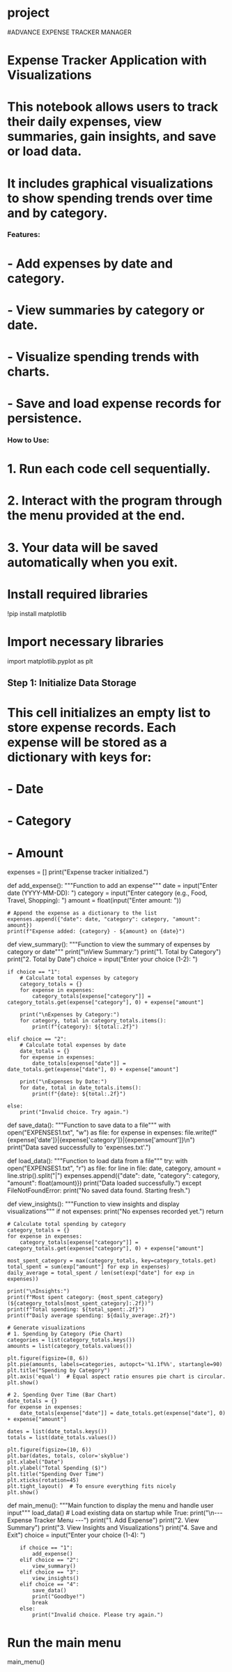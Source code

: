 # project
#ADVANCE EXPENSE TRACKER MANAGER
# Expense Tracker Application with Visualizations
# This notebook allows users to track their daily expenses, view summaries, gain insights, and save or load data. 
# It includes graphical visualizations to show spending trends over time and by category.

### Features:
# - Add expenses by date and category.
# - View summaries by category or date.
# - Visualize spending trends with charts.
# - Save and load expense records for persistence.

### How to Use:
# 1. Run each code cell sequentially.
# 2. Interact with the program through the menu provided at the end.
# 3. Your data will be saved automatically when you exit.

# Install required libraries
!pip install matplotlib

# Import necessary libraries
import matplotlib.pyplot as plt

## Step 1: Initialize Data Storage
# This cell initializes an empty list to store expense records. Each expense will be stored as a dictionary with keys for:
# - Date
# - Category
# - Amount
expenses = []
print("Expense tracker initialized.")

def add_expense():
    """Function to add an expense"""
    date = input("Enter date (YYYY-MM-DD): ")
    category = input("Enter category (e.g., Food, Travel, Shopping): ")
    amount = float(input("Enter amount: "))

    # Append the expense as a dictionary to the list
    expenses.append({"date": date, "category": category, "amount": amount})
    print(f"Expense added: {category} - ${amount} on {date}")

def view_summary():
    """Function to view the summary of expenses by category or date"""
    print("\nView Summary:")
    print("1. Total by Category")
    print("2. Total by Date")
    choice = input("Enter your choice (1-2): ")

    if choice == "1":
        # Calculate total expenses by category
        category_totals = {}
        for expense in expenses:
            category_totals[expense["category"]] = category_totals.get(expense["category"], 0) + expense["amount"]

        print("\nExpenses by Category:")
        for category, total in category_totals.items():
            print(f"{category}: ${total:.2f}")

    elif choice == "2":
        # Calculate total expenses by date
        date_totals = {}
        for expense in expenses:
            date_totals[expense["date"]] = date_totals.get(expense["date"], 0) + expense["amount"]

        print("\nExpenses by Date:")
        for date, total in date_totals.items():
            print(f"{date}: ${total:.2f}")

    else:
        print("Invalid choice. Try again.")

def save_data():
    """Function to save data to a file"""
    with open("EXPENSES1.txt", "w") as file:
        for expense in expenses:
            file.write(f"{expense['date']}|{expense['category']}|{expense['amount']}\n")
    print("Data saved successfully to 'expenses.txt'.")

def load_data():
    """Function to load data from a file"""
    try:
        with open("EXPENSES1.txt", "r") as file:
            for line in file:
                date, category, amount = line.strip().split("|")
                expenses.append({"date": date, "category": category, "amount": float(amount)})
        print("Data loaded successfully.")
    except FileNotFoundError:
        print("No saved data found. Starting fresh.")

def view_insights():
    """Function to view insights and display visualizations"""
    if not expenses:
        print("No expenses recorded yet.")
        return

    # Calculate total spending by category
    category_totals = {}
    for expense in expenses:
        category_totals[expense["category"]] = category_totals.get(expense["category"], 0) + expense["amount"]

    most_spent_category = max(category_totals, key=category_totals.get)
    total_spent = sum(exp["amount"] for exp in expenses)
    daily_average = total_spent / len(set(exp["date"] for exp in expenses))

    print("\nInsights:")
    print(f"Most spent category: {most_spent_category} (${category_totals[most_spent_category]:.2f})")
    print(f"Total spending: ${total_spent:.2f}")
    print(f"Daily average spending: ${daily_average:.2f}")

    # Generate visualizations
    # 1. Spending by Category (Pie Chart)
    categories = list(category_totals.keys())
    amounts = list(category_totals.values())
    
    plt.figure(figsize=(8, 6))
    plt.pie(amounts, labels=categories, autopct='%1.1f%%', startangle=90)
    plt.title("Spending by Category")
    plt.axis('equal')  # Equal aspect ratio ensures pie chart is circular.
    plt.show()

    # 2. Spending Over Time (Bar Chart)
    date_totals = {}
    for expense in expenses:
        date_totals[expense["date"]] = date_totals.get(expense["date"], 0) + expense["amount"]
    
    dates = list(date_totals.keys())
    totals = list(date_totals.values())

    plt.figure(figsize=(10, 6))
    plt.bar(dates, totals, color='skyblue')
    plt.xlabel("Date")
    plt.ylabel("Total Spending ($)")
    plt.title("Spending Over Time")
    plt.xticks(rotation=45)
    plt.tight_layout()  # To ensure everything fits nicely
    plt.show()

def main_menu():
    """Main function to display the menu and handle user input"""
    load_data()  # Load existing data on startup
    while True:
        print("\n--- Expense Tracker Menu ---")
        print("1. Add Expense")
        print("2. View Summary")
        print("3. View Insights and Visualizations")
        print("4. Save and Exit")
        choice = input("Enter your choice (1-4): ")

        if choice == "1":
            add_expense()
        elif choice == "2":
            view_summary()
        elif choice == "3":
            view_insights()
        elif choice == "4":
            save_data()
            print("Goodbye!")
            break
        else:
            print("Invalid choice. Please try again.")

# Run the main menu
main_menu()

